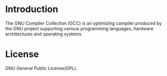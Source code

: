 
# Introduction

The GNU Compiler Collection (GCC) is an optimizing compiler produced by the GNU
project supporting various programming languages, hardware architectures and
operating systems.


# License

GNU General Public License(GPL).
